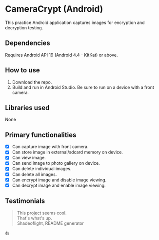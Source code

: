 # CameraCrypt (Android)

This practice Android application captures images for encryption and decryption testing.

## Dependencies
Requires Android API 19 (Android 4.4 - KitKat) or above.

## How to use
1. Download the repo.
2. Build and run in Android Studio. Be sure to run on a device with a front camera.

## Libraries used
None

## Primary functionalities
- [x] Can capture image with front camera.
- [x] Can store image in external/sdcard memory on device.
- [x] Can view image.
- [x] Can send image to photo gallery on device.
- [x] Can delete individual images.
- [x] Can delete all images.
- [x] Can encrypt image and disable image viewing.
- [x] Can decrypt image and enable image viewing.

## Testimonials
>This project seems cool.<br />
>That's what's up.<br/>
>Shadeoflight, README generator

:+1:
